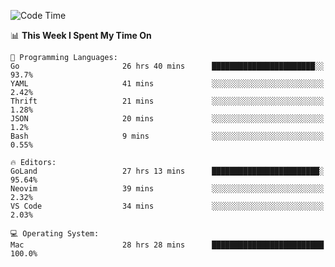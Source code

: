 <!--START_SECTION:waka-->
![Code Time](http://img.shields.io/badge/Code%20Time-109%20hrs%2019%20mins-blue)

📊 **This Week I Spent My Time On** 

```text
💬 Programming Languages: 
Go                       26 hrs 40 mins      ███████████████████████░░   93.7% 
YAML                     41 mins             ░░░░░░░░░░░░░░░░░░░░░░░░░   2.42% 
Thrift                   21 mins             ░░░░░░░░░░░░░░░░░░░░░░░░░   1.28% 
JSON                     20 mins             ░░░░░░░░░░░░░░░░░░░░░░░░░   1.2% 
Bash                     9 mins              ░░░░░░░░░░░░░░░░░░░░░░░░░   0.55%

🔥 Editors: 
GoLand                   27 hrs 13 mins      ████████████████████████░   95.64% 
Neovim                   39 mins             ░░░░░░░░░░░░░░░░░░░░░░░░░   2.32% 
VS Code                  34 mins             ░░░░░░░░░░░░░░░░░░░░░░░░░   2.03%

💻 Operating System: 
Mac                      28 hrs 28 mins      █████████████████████████   100.0%

```


<!--END_SECTION:waka-->